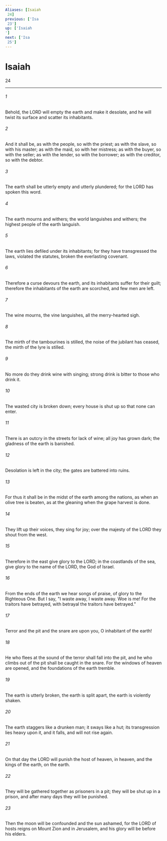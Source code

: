 ```yaml
---
Aliases: [Isaiah 24]
previous: ['Isa 23']
up: ['Isaiah']
next: ['Isa 25']
---
```

# Isaiah 24

***
 

###### 1 
Behold, the LORD will empty the earth and make it desolate,  and he will twist its surface and scatter its inhabitants.   

###### 2 
And it shall be, as with the people, so with the priest;  as with the slave, so with his master;  as with the maid, so with her mistress;  as with the buyer, so with the seller;  as with the lender, so with the borrower;  as with the creditor, so with the debtor.   

###### 3 
The earth shall be utterly empty and utterly plundered;  for the LORD has spoken this word.  

###### 4 
The earth mourns and withers;  the world languishes and withers;  the highest people of the earth languish.   

###### 5 
The earth lies defiled  under its inhabitants;  for they have transgressed the laws,  violated the statutes,  broken the everlasting covenant.   

###### 6 
Therefore a curse devours the earth,  and its inhabitants suffer for their guilt;  therefore the inhabitants of the earth are scorched,  and few men are left.   

###### 7 
The wine mourns,  the vine languishes,  all the merry-hearted sigh.   

###### 8 
The mirth of the tambourines is stilled,  the noise of the jubilant has ceased,  the mirth of the lyre is stilled.   

###### 9 
No more do they drink wine with singing;  strong drink is bitter to those who drink it.   

###### 10 
The wasted city is broken down;  every house is shut up so that none can enter.   

###### 11 
There is an outcry in the streets for lack of wine;  all joy has grown dark;  the gladness of the earth is banished.   

###### 12 
Desolation is left in the city;  the gates are battered into ruins.   

###### 13 
For thus it shall be in the midst of the earth  among the nations,  as when an olive tree is beaten,  as at the gleaning when the grape harvest is done.  

###### 14 
They lift up their voices, they sing for joy;  over the majesty of the LORD they shout from the west.   

###### 15 
Therefore in the east give glory to the LORD;  in the coastlands of the sea, give glory to the name of the LORD, the God of Israel.   

###### 16 
From the ends of the earth we hear songs of praise,  of glory to the Righteous One.  But I say, "I waste away,  I waste away. Woe is me!  For the traitors have betrayed,  with betrayal the traitors have betrayed."  

###### 17 
Terror and the pit and the snare  are upon you, O inhabitant of the earth!   

###### 18 
He who flees at the sound of the terror  shall fall into the pit,  and he who climbs out of the pit  shall be caught in the snare.  For the windows of heaven are opened,  and the foundations of the earth tremble.   

###### 19 
The earth is utterly broken,  the earth is split apart,  the earth is violently shaken.   

###### 20 
The earth staggers like a drunken man;  it sways like a hut;  its transgression lies heavy upon it,  and it falls, and will not rise again.  

###### 21 
On that day the LORD will punish  the host of heaven, in heaven,  and the kings of the earth, on the earth.   

###### 22 
They will be gathered together  as prisoners in a pit;  they will be shut up in a prison,  and after many days they will be punished.   

###### 23 
Then the moon will be confounded  and the sun ashamed,  for the LORD of hosts reigns  on Mount Zion and in Jerusalem,  and his glory will be before his elders.
